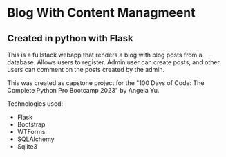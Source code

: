 # Blog With Content Managmeent
## Created in python with Flask 

This is a fullstack webapp that renders a blog with blog posts from a database.
Allows users to register. 
Admin user can create posts, and other users can comment on the posts created by the admin.

This was created as capstone project for the "100 Days of Code: The Complete Python Pro Bootcamp 2023" by Angela Yu.

Technologies used:
- Flask
- Bootstrap
- WTForms
- SQLAlchemy
- Sqlite3
